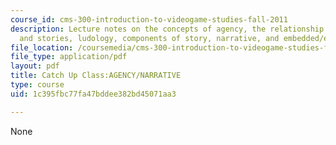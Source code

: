 ```yaml
---
course_id: cms-300-introduction-to-videogame-studies-fall-2011
description: Lecture notes on the concepts of agency, the relationship between games
  and stories, ludology, components of story, narrative, and embedded/emergent storytelling.
file_location: /coursemedia/cms-300-introduction-to-videogame-studies-fall-2011/1c395fbc77fa47bddee382bd45071aa3_MITCMS_300F11_CatchUpClass.pdf
file_type: application/pdf
layout: pdf
title: Catch Up Class:AGENCY/NARRATIVE
type: course
uid: 1c395fbc77fa47bddee382bd45071aa3

---
```

None